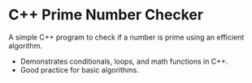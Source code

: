 # C++ Prime Number Checker

A simple C++ program to check if a number is prime using an efficient algorithm.

- Demonstrates conditionals, loops, and math functions in C++.
- Good practice for basic algorithms.
